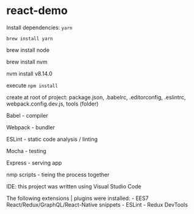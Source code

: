 # react-demo

Install dependencies: `yarn`

`brew install yarn`

brew install node

brew install nvm

nvm install v8.14.0

execute `npm install`

create at root of project: package.json, .babelrc, .editorconfig, .eslintrc, webpack.config.dev.js, tools (folder)


Babel - compiler

Webpack - bundler

ESLint - static code analysis / linting

Mocha - testing

Express - serving app

nmp scripts - tieing the process together


IDE: this project was written using Visual Studio Code

The following extensions | plugins were installed:
    - EES7 React/Redux/GraphQL/React-Native snippets
    - ESLint
    - Redux DevTools